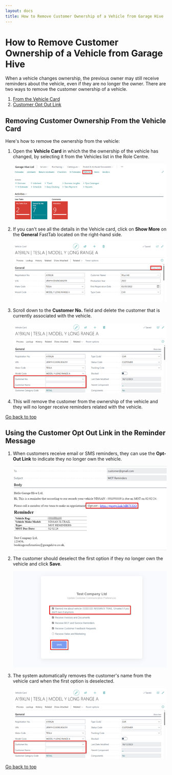 ```yaml
---
layout: docs
title: How to Remove Customer Ownership of a Vehicle from Garage Hive
---
```


<a name="top"></a>

# How to Remove Customer Ownership of a Vehicle from Garage Hive
When a vehicle changes ownership, the previous owner may still receive reminders about the vehicle, even if they are no longer the owner. There are two ways to remove the customer ownership of a vehicle.
1. [From the Vehicle Card](#removing-customer-ownership-from-the-vehicle-card)
2. [Customer Opt Out Link](#using-the-customer-opt-out-link-in-the-reminder-message)

## Removing Customer Ownership From the Vehicle Card
 Here's how to remove the ownership from the vehicle:

1. Open the **Vehicle Card** in which the the ownership of the vehicle has changed, by selecting it from the Vehicles list in the Role Centre.

   ![](media/garagehive-remove-customer-from-vehicle1.png)

2. If you can't see all the details in the Vehicle card, click on **Show More** on the **General** FastTab located on the right-hand side. 

   ![](media/garagehive-remove-customer-from-vehicle2.png)

3. Scroll down to the **Customer No.** field and delete the customer that is currently associated with the vehicle.

   ![](media/garagehive-remove-customer-from-vehicle3.png)

4. This will remove the customer from the ownership of the vehicle and they will no longer receive reminders related with the vehicle.


[Go back to top](#top)

## Using the Customer Opt Out Link in the Reminder Message
1. When customers receive email or SMS reminders, they can use the **Opt-Out Link** to indicate they no longer own the vehicle.

   ![](media/garagehive-remove-customer-from-vehicle-opt-out1.png)

2. The customer should deselect the first option if they no longer own the vehicle and click **Save**.
  
   ![](media/garagehive-remove-customer-from-vehicle-opt-out2.png)

3. The system automatically removes the customer's name from the vehicle card when the first option is deselected.

   ![](media/garagehive-remove-customer-from-vehicle-opt-out3.png)


[Go back to top](#top)
